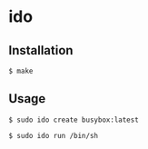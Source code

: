 # ido

## Installation

```
$ make
```

## Usage

```
$ sudo ido create busybox:latest
```

```
$ sudo ido run /bin/sh
```
